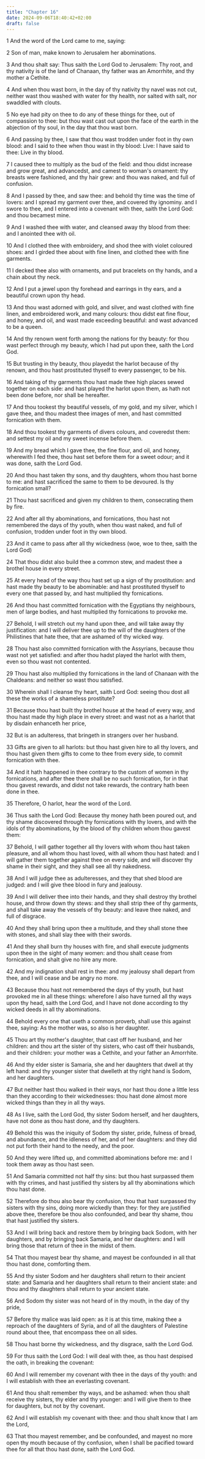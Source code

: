 ```yaml
---
title: "Chapter 16"
date: 2024-09-06T18:40:42+02:00
draft: false
---
```




1 And the word of the Lord came to me, saying:

2 Son of man, make known to Jerusalem her abominations.

3 And thou shalt say: Thus saith the Lord God to Jerusalem: Thy root, and thy nativity is of the land of Chanaan, thy father was an Amorrhite, and thy mother a Cethite.

4 And when thou wast born, in the day of thy nativity thy navel was not cut, neither wast thou washed with water for thy health, nor salted with salt, nor swaddled with clouts.

5 No eye had pity on thee to do any of these things for thee, out of compassion to thee: but thou wast cast out upon the face of the earth in the abjection of thy soul, in the day that thou wast born.

6 And passing by thee, I saw that thou wast trodden under foot in thy own blood: and I said to thee when thou wast in thy blood: Live: I have said to thee: Live in thy blood.

7 I caused thee to multiply as the bud of the field: and thou didst increase and grow great, and advancedst, and camest to woman's ornament: thy breasts were fashioned, and thy hair grew: and thou was naked, and full of confusion.

8 And I passed by thee, and saw thee: and behold thy time was the time of lovers: and I spread my garment over thee, and covered thy ignominy. and I swore to thee, and I entered into a covenant with thee, saith the Lord God: and thou becamest mine.

9 And I washed thee with water, and cleansed away thy blood from thee: and I anointed thee with oil.

10 And I clothed thee with embroidery, and shod thee with violet coloured shoes: and I girded thee about with fine linen, and clothed thee with fine garments.

11 I decked thee also with ornaments, and put bracelets on thy hands, and a chain about thy neck.

12 And I put a jewel upon thy forehead and earrings in thy ears, and a beautiful crown upon thy head.

13 And thou wast adorned with gold, and silver, and wast clothed with fine linen, and embroidered work, and many colours: thou didst eat fine flour, and honey, and oil, and wast made exceeding beautiful: and wast advanced to be a queen.

14 And thy renown went forth among the nations for thy beauty: for thou wast perfect through my beauty, which I had put upon thee, saith the Lord God.

15 But trusting in thy beauty, thou playedst the harlot because of thy renown, and thou hast prostituted thyself to every passenger, to be his.

16 And taking of thy garments thou hast made thee high places sewed together on each side: and hast played the harlot upon them, as hath not been done before, nor shall be hereafter.

17 And thou tookest thy beautiful vessels, of my gold, and my silver, which I gave thee, and thou madest thee images of men, and hast committed fornication with them.

18 And thou tookest thy garments of divers colours, and coveredst them: and settest my oil and my sweet incense before them.

19 And my bread which I gave thee, the fine flour, and oil, and honey, wherewith I fed thee, thou hast set before them for a sweet odour; and it was done, saith the Lord God.

20 And thou hast taken thy sons, and thy daughters, whom thou hast borne to me: and hast sacrificed the same to them to be devoured. Is thy fornication small?

21 Thou hast sacrificed and given my children to them, consecrating them by fire.

22 And after all thy abominations, and fornications, thou hast not remembered the days of thy youth, when thou wast naked, and full of confusion, trodden under foot in thy own blood.

23 And it came to pass after all thy wickedness (woe, woe to thee, saith the Lord God)

24 That thou didst also build thee a common stew, and madest thee a brothel house in every street.

25 At every head of the way thou hast set up a sign of thy prostitution: and hast made thy beauty to be abominable: and hast prostituted thyself to every one that passed by, and hast multiplied thy fornications.

26 And thou hast committed fornication with the Egyptians thy neighbours, men of large bodies, and hast multiplied thy fornications to provoke me.

27 Behold, I will stretch out my hand upon thee, and will take away thy justification: and I will deliver thee up to the will of the daughters of the Philistines that hate thee, that are ashamed of thy wicked way.

28 Thou hast also committed fornication with the Assyrians, because thou wast not yet satisfied: and after thou hadst played the harlot with them, even so thou wast not contented.

29 Thou hast also multiplied thy fornications in the land of Chanaan with the Chaldeans: and neither so wast thou satisfied.

30 Wherein shall I cleanse thy heart, saith Lord God: seeing thou dost all these the works of a shameless prostitute?

31 Because thou hast built thy brothel house at the head of every way, and thou hast made thy high place in every street: and wast not as a harlot that by disdain enhanceth her price,

32 But is an adulteress, that bringeth in strangers over her husband.

33 Gifts are given to all harlots: but thou hast given hire to all thy lovers, and thou hast given them gifts to come to thee from every side, to commit fornication with thee.

34 And it hath happened in thee contrary to the custom of women in thy fornications, and after thee there shall be no such fornication, for in that thou gavest rewards, and didst not take rewards, the contrary hath been done in thee.

35 Therefore, O harlot, hear the word of the Lord.

36 Thus saith the Lord God: Because thy money hath been poured out, and thy shame discovered through thy fornications with thy lovers, and with the idols of thy abominations, by the blood of thy children whom thou gavest them:

37 Behold, I will gather together all thy lovers with whom thou hast taken pleasure, and all whom thou hast loved, with all whom thou hast hated: and I will gather them together against thee on every side, and will discover thy shame in their sight, and they shall see all thy nakedness.

38 And I will judge thee as adulteresses, and they that shed blood are judged: and I will give thee blood in fury and jealousy.

39 And I will deliver thee into their hands, and they shall destroy thy brothel house, and throw down thy stews: and they shall strip thee of thy garments, and shall take away the vessels of thy beauty: and leave thee naked, and full of disgrace.

40 And they shall bring upon thee a multitude, and they shall stone thee with stones, and shall slay thee with their swords.

41 And they shall burn thy houses with fire, and shall execute judgments upon thee in the sight of many women: and thou shalt cease from fornication, and shalt give no hire any more.

42 And my indignation shall rest in thee: and my jealousy shall depart from thee, and I will cease and be angry no more.

43 Because thou hast not remembered the days of thy youth, but hast provoked me in all these things: wherefore I also have turned all thy ways upon thy head, saith the Lord God, and I have not done according to thy wicked deeds in all thy abominations.

44 Behold every one that useth a common proverb, shall use this against thee, saying: As the mother was, so also is her daughter.

45 Thou art thy mother's daughter, that cast off her husband, and her children: and thou art the sister of thy sisters, who cast off their husbands, and their children: your mother was a Cethite, and your father an Amorrhite.

46 And thy elder sister is Samaria, she and her daughters that dwell at thy left hand: and thy younger sister that dwelleth at thy right hand is Sodom, and her daughters.

47 But neither hast thou walked in their ways, nor hast thou done a little less than they according to their wickednesses: thou hast done almost more wicked things than they in all thy ways.

48 As I live, saith the Lord God, thy sister Sodom herself, and her daughters, have not done as thou hast done, and thy daughters.

49 Behold this was the iniquity of Sodom thy sister, pride, fulness of bread, and abundance, and the idleness of her, and of her daughters: and they did not put forth their hand to the needy, and the poor.

50 And they were lifted up, and committed abominations before me: and I took them away as thou hast seen.

51 And Samaria committed not half thy sins: but thou hast surpassed them with thy crimes, and hast justified thy sisters by all thy abominations which thou hast done.

52 Therefore do thou also bear thy confusion, thou that hast surpassed thy sisters with thy sins, doing more wickedly than they: for they are justified above thee, therefore be thou also confounded, and bear thy shame, thou that hast justified thy sisters.

53 And I will bring back and restore them by bringing back Sodom, with her daughters, and by bringing back Samaria, and her daughters: and I will bring those that return of thee in the midst of them.

54 That thou mayest bear thy shame, and mayest be confounded in all that thou hast done, comforting them.

55 And thy sister Sodom and her daughters shall return to their ancient state: and Samaria and her daughters shall return to their ancient state: and thou and thy daughters shall return to your ancient state.

56 And Sodom thy sister was not heard of in thy mouth, in the day of thy pride,

57 Before thy malice was laid open: as it is at this time, making thee a reproach of the daughters of Syria, and of all the daughters of Palestine round about thee, that encompass thee on all sides.

58 Thou hast borne thy wickedness, and thy disgrace, saith the Lord God.

59 For thus saith the Lord God: I will deal with thee, as thou hast despised the oath, in breaking the covenant:

60 And I will remember my covenant with thee in the days of thy youth: and I will establish with thee an everlasting covenant.

61 And thou shalt remember thy ways, and be ashamed: when thou shalt receive thy sisters, thy elder and thy younger: and I will give them to thee for daughters, but not by thy covenant.

62 And I will establish my covenant with thee: and thou shalt know that I am the Lord,

63 That thou mayest remember, and be confounded, and mayest no more open thy mouth because of thy confusion, when I shall be pacified toward thee for all that thou hast done, saith the Lord God.


